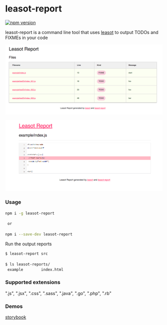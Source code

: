 # leasot-report

[![npm version](https://badge.fury.io/js/leasot-report.svg)](https://badge.fury.io/js/leasot-report)

leasot-report is a command line tool that uses [leasot](https://github.com/pgilad/leasot) to output TODOs and FIXMEs in your code

![image](./doc/summary.png)

![image](./doc/source.png)

### Usage


```sh
npm i -g leasot-report

 or

npm i --save-dev leasot-report
```

Run the output reports
```sh
$ leasot-report src

$ ls leasot-reports/
 example		index.html

```


### Supported extensions
".js", ".jsx", ".css", ".sass", ".java", ".go", ".php", ".rb"

### Demos

[storybook](https://wheatandcat.github.io/leasot-report/)
